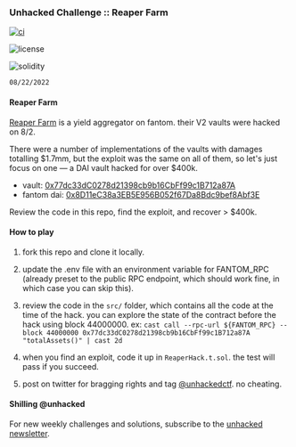 ### Unhacked Challenge :: Reaper Farm

[![ci](https://github.com/whitenois3/reaper/actions/workflows/test.yml/badge.svg)](https://github.com/whitenois3/reaper/actions/workflows/test.yml)

![license](https://img.shields.io/github/license/whitenois3/reaper?label=license)

![solidity](https://img.shields.io/badge/solidity-^0.8.0-lightgrey)

`08/22/2022`

#### Reaper Farm

[Reaper Farm](https://www.reaper.farm/) is a yield aggregator on fantom. their V2 vaults were hacked on 8/2.

There were a number of implementations of the vaults with damages totalling $1.7mm, but the exploit was the same on all of them, so let's just focus on one — a DAI vault hacked for over $400k.

- vault: [0x77dc33dC0278d21398cb9b16CbFf99c1B712a87A](https://ftmscan.com/address/0x77dc33dc0278d21398cb9b16cbff99c1b712a87a)
- fantom dai: [0x8D11eC38a3EB5E956B052f67Da8Bdc9bef8Abf3E](https://ftmscan.com/address/0x8D11eC38a3EB5E956B052f67Da8Bdc9bef8Abf3E)

Review the code in this repo, find the exploit, and recover > $400k.

#### How to play

1. fork this repo and clone it locally.

2. update the .env file with an environment variable for FANTOM_RPC (already preset to the public RPC endpoint, which should work fine, in which case you can skip this).

3. review the code in the `src/` folder, which contains all the code at the time of the hack. you can explore the state of the contract before the hack using block 44000000. ex: `cast call --rpc-url ${FANTOM_RPC} --block 44000000 0x77dc33dC0278d21398cb9b16CbFf99c1B712a87A "totalAssets()" | cast 2d`

4. when you find an exploit, code it up in `ReaperHack.t.sol`. the test will pass if you succeed.

5. post on twitter for bragging rights and tag [@unhackedctf](http://twitter.com/unhackedctf). no cheating.

#### Shilling @unhacked

For new weekly challenges and solutions, subscribe to the [unhacked newsletter](https://unhackedctf.substack.com/publish/post/69864558).
